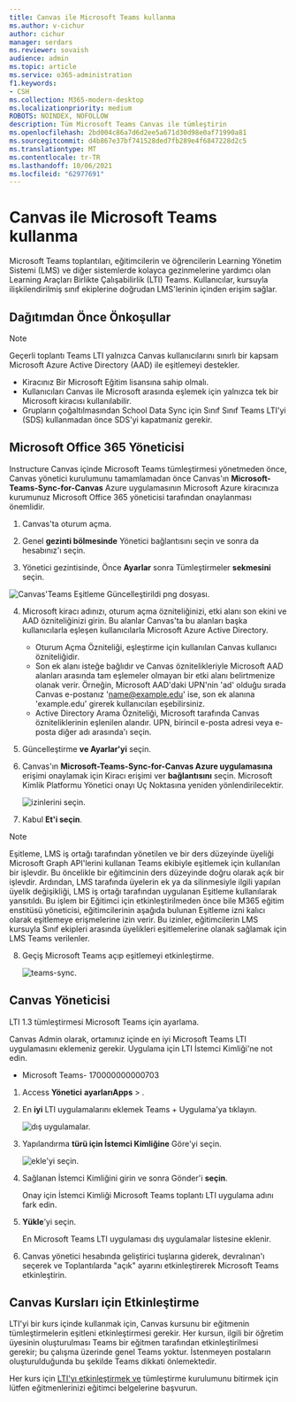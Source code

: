 ```yaml
---
title: Canvas ile Microsoft Teams kullanma
ms.author: v-cichur
author: cichur
manager: serdars
ms.reviewer: sovaish
audience: admin
ms.topic: article
ms.service: o365-administration
f1.keywords:
- CSH
ms.collection: M365-modern-desktop
ms.localizationpriority: medium
ROBOTS: NOINDEX, NOFOLLOW
description: Tüm Microsoft Teams Canvas ile tümleştirin
ms.openlocfilehash: 2bd004c86a7d6d2ee5a671d30d98e0af71990a81
ms.sourcegitcommit: d4b867e37bf741528ded7fb289e4f6847228d2c5
ms.translationtype: MT
ms.contentlocale: tr-TR
ms.lasthandoff: 10/06/2021
ms.locfileid: "62977691"
---
```

# <a name="use-microsoft-teams-meetings-with-canvas"></a>Canvas ile Microsoft Teams kullanma

Microsoft Teams toplantıları, eğitimcilerin ve öğrencilerin Learning Yönetim Sistemi (LMS) ve diğer sistemlerde kolayca gezinmelerine yardımcı olan Learning Araçları Birlikte Çalışabilirlik (LTI) Teams. Kullanıcılar, kursuyla ilişkilendirilmiş sınıf ekiplerine doğrudan LMS'lerinin içinden erişim sağlar.

## <a name="prerequisites-before-deployment"></a>Dağıtımdan Önce Önkoşullar

> [!NOTE]
> Geçerli toplantı Teams LTI yalnızca Canvas kullanıcılarını sınırlı bir kapsam Microsoft Azure Active Directory (AAD) ile eşitlemeyi destekler. 
> - Kiracınız Bir Microsoft Eğitim lisansına sahip olmalı.
> - Kullanıcıları Canvas ile Microsoft arasında eşlemek için yalnızca tek bir Microsoft kiracısı kullanılabilir.
> - Grupların çoğaltılmasından School Data Sync için Sınıf Sınıf Teams LTI'yi (SDS) kullanmadan önce SDS'yi kapatmaniz gerekir.

## <a name="microsoft-office-365-admin"></a>Microsoft Office 365 Yöneticisi

Instructure Canvas içinde Microsoft Teams tümleştirmesi yönetmeden önce, Canvas yönetici kurulumunu tamamlamadan önce Canvas'ın **Microsoft-Teams-Sync-for-Canvas** Azure uygulamasının Microsoft Azure kiracınıza kurumunuz Microsoft Office 365 yöneticisi tarafından onaylanması önemlidir.

1. Canvas'ta oturum açma.

2. Genel **gezinti bölmesinde** Yönetici bağlantısını seçin ve sonra da hesabınız'ı seçin.

3. Yönetici gezintisinde, Önce **Ayarlar** sonra Tümleştirmeler **sekmesini** seçin.

![Canvas'Teams Eşitleme Güncelleştirildi png dosyası.](https://user-images.githubusercontent.com/87142492/128552407-78cb28e9-47cf-4026-954d-12dc3553af6f.png)

4. Microsoft kiracı adınızı, oturum açma özniteliğinizi, etki alanı son ekini ve AAD özniteliğinizi girin. Bu alanlar Canvas'ta bu alanları başka kullanıcılarla eşleşen kullanıcılarla Microsoft Azure Active Directory. 
   * Oturum Açma Özniteliği, eşleştirme için kullanılan Canvas kullanıcı özniteliğidir.
   * Son ek alanı isteğe bağlıdır ve Canvas öznitelikleriyle Microsoft AAD alanları arasında tam eşlemeler olmayan bir etki alanı belirtmenize olanak verir. Örneğin, Microsoft AAD'daki UPN'nin 'ad' olduğu sırada Canvas e-postanız 'name@example.edu' ise, son ek alanına 'example.edu' girerek kullanıcıları eşebilirsiniz.
   * Active Directory Arama Özniteliği, Microsoft tarafında Canvas özniteliklerinin eşlenilen alandır. UPN, birincil e-posta adresi veya e-posta diğer adı arasında'ı seçin.

5. Güncelleştirme **ve Ayarlar'yi** seçin.

6. Canvas'ın **Microsoft-Teams-Sync-for-Canvas Azure uygulamasına** erişimi onaylamak için Kiracı erişimi ver **bağlantısını** seçin. Microsoft Kimlik Platformu Yönetici onayı Uç Noktasına yeniden yönlendirilecektir.

   ![izinlerini seçin.](media/permissions.png)

7. Kabul **Et'i seçin**. 

> [!NOTE]
> Eşitleme, LMS iş ortağı tarafından yönetilen ve bir ders düzeyinde üyeliği Microsoft Graph API'lerini kullanan Teams ekibiyle eşitlemek için kullanılan bir işlevdir. Bu öncelikle bir eğitimcinin ders düzeyinde doğru olarak açık bir işlevdir. Ardından, LMS tarafında üyelerin ek ya da silinmesiyle ilgili yapılan üyelik değişikliği, LMS iş ortağı tarafından uygulanan Eşitleme kullanılarak yansıtıldı. Bu işlem bir Eğitimci için etkinleştirilmeden önce bile M365 eğitim enstitüsü yöneticisi, eğitimcilerinin aşağıda bulunan Eşitleme izni kalıcı olarak eşitlemeye erişmelerine izin verir. Bu izinler, eğitimcilerin LMS kursuyla Sınıf ekipleri arasında üyelikleri eşitlemelerine olanak sağlamak için LMS Teams verilenler.

8. Geçiş Microsoft Teams açıp eşitlemeyi etkinleştirme.

   ![teams-sync.](media/teams-sync.png)

## <a name="canvas-admin"></a>Canvas Yöneticisi

LTI 1.3 tümleştirmesi Microsoft Teams için ayarlama.

Canvas Admin olarak, ortamınız içinde en iyi Microsoft Teams LTI uygulamasını eklemeniz gerekir. Uygulama için LTI İstemci Kimliği'ne not edin.

 - Microsoft Teams- 170000000000703

1. Access **Yönetici** **ayarlarıApps** > .

2. En **iyi** LTI uygulamalarını eklemek Teams + Uygulama'ya tıklayın.

   ![dış uygulamalar.](media/external-apps.png)

3. Yapılandırma **türü için İstemci Kimliğine** Göre'yi seçin.

   ![ekle'yi seçin.](media/add-app.png)

4. Sağlanan İstemci Kimliğini girin ve sonra Gönder'i **seçin**.

   Onay için İstemci Kimliği Microsoft Teams toplantı LTI uygulama adını fark edin.

5. **Yükle**’yi seçin.

   En Microsoft Teams LTI uygulaması dış uygulamalar listesine eklenir.

6. Canvas yönetici hesabında geliştirici tuşlarına giderek, devralınan'ı seçerek ve Toplantılarda "açık" ayarını etkinleştirerek Microsoft Teams etkinleştirin.
   
## <a name="enable-for-canvas-courses"></a>Canvas Kursları için Etkinleştirme

LTI'yi bir kurs içinde kullanmak için, Canvas kursunu bir eğitmenin tümleştirmelerin eşitleni etkinleştirmesi gerekir. Her kursun, ilgili bir öğretim üyesinin oluşturulması Teams bir eğitmen tarafından etkinleştirilmesi gerekir; bu çalışma üzerinde genel Teams yoktur. İstenmeyen postaların oluşturulduğunda bu şekilde Teams dikkati önlemektedir.

Her kurs için [LTI'yı etkinleştirmek ve](https://support.microsoft.com/en-us/topic/use-microsoft-teams-classes-in-your-lms-preview-ac6a1e34-32f7-45e6-b83e-094185a1e78a#ID0EBD=Instructure_Canvas) tümleştirme kurulumunu bitirmek için lütfen eğitmenlerinizi eğitimci belgelerine başvurun.
